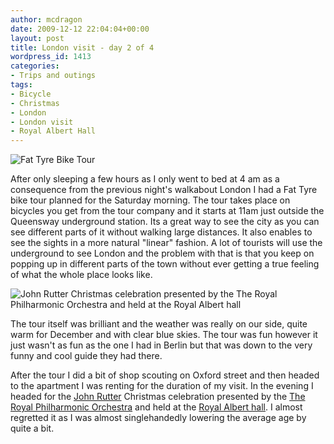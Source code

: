 ```yaml
---
author: mcdragon
date: 2009-12-12 22:04:04+00:00
layout: post
title: London visit - day 2 of 4
wordpress_id: 1413
categories:
- Trips and outings
tags:
- Bicycle
- Christmas
- London
- London visit
- Royal Albert Hall
---
```


![Fat Tyre Bike Tour](https://img.mcdowell.si/2009/12/fat_tyre_bike_tour1-1.jpg "Fat Tyre Bike Tour")


After only sleeping a few hours as I only went to bed at 4 am as a consequence from the previous night's walkabout London I had a Fat Tyre bike tour planned for the Saturday morning. The tour takes place on bicycles you get from the tour company and it starts at 11am just outside the Queensway underground station. Its a great way to see the city as you can see different parts of it without walking large distances. It also enables to see the sights in a more natural "linear" fashion. A lot of tourists will use the underground to see London and the problem with that is that you keep on popping up in different parts of the town without ever getting a true feeling of what the whole place looks like.

![John Rutter Christmas celebration presented by the The Royal Philharmonic Orchestra and held at the Royal Albert hall](https://img.mcdowell.si/2009/12/photo1-1.jpg "John Rutter Christmas celebration presented by the The Royal Philharmonic Orchestra and held at the Royal Albert hall")

The tour itself was brilliant and the weather was really on our side, quite warm for December and with clear blue skies. The tour was fun however it just wasn't as fun as the one I had in Berlin but that was down to the very funny and cool guide they had there.

After the tour I did a bit of shop scouting on Oxford street and then headed to the apartment I was renting for the duration of my visit. In the evening I headed for the [John Rutter](https://en.wikipedia.org/wiki/John_Rutter) Christmas celebration presented by the [The Royal Philharmonic Orchestra](https://en.wikipedia.org/wiki/Royal_Philharmonic_Orchestra) and held at the [Royal Albert hall](https://en.wikipedia.org/wiki/Royal_Albert_Hall). I almost regretted it as I was almost singlehandedly lowering the average age by quite a bit.
